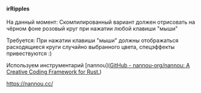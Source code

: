 #### irRipples

На данный момент: Скомпилированный вариант должен отрисовать на чёрном фоне розовый круг при нажатии любой клавиши "мыши"

Требуется: При нажатии клавиши "мыши" должны отображаться расходящиеся круги случайно выбранного цвета, спецэффекты привествуются :)

Используем инструментарий [nannou]([GitHub - nannou-org/nannou: A Creative Coding Framework for Rust.](https://github.com/nannou-org/nannou))

https://nannou.cc/
